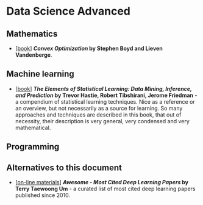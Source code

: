 # Data Science Advanced




## Mathematics

* \[[book](https://web.stanford.edu/~boyd/cvxbook/bv_cvxbook.pdf)\] **_Convex Optimization_ by Stephen Boyd and Lieven Vandenberge**.


## Machine learning

* \[[book](http://statweb.stanford.edu/~tibs/ElemStatLearn/)\] **_The Elements of Statistical Learning: Data Mining, Inference, and Prediction_ by Trevor Hastie, Robert Tibshirani, Jerome Friedman** - a compendium of statistical learning techniques. Nice as a reference or an overview, but not necessarily as a source for learning. So many approaches and techniques are described in this book, that out of necessity, their description is very general, very condensed and very mathematical.

## Programming


## Alternatives to this document

* \[[on-line materials](https://github.com/terryum/awesome-deep-learning-papers)\] **_Awesome - Most Cited Deep Learning Papers_ by Terry Taewoong Um** - a curated list of most cited deep learning papers published since 2010.
